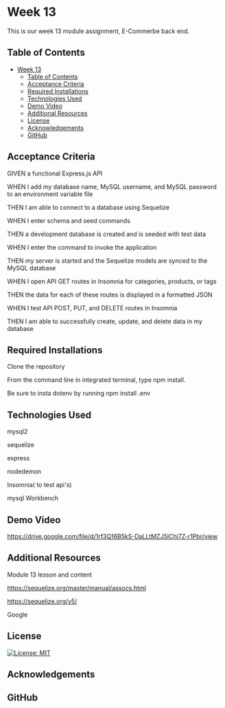 # Week 13 
This is our week 13 module assignment, E-Commerbe back end.


## Table of Contents
- [Week 13](#week-13)
  - [Table of Contents](#table-of-contents)
  - [Acceptance Criteria](#acceptance-criteria)
  - [Required Installations](#required-installations)
  - [Technologies Used](#technologies-used)
  - [Demo Video](#demo-video)
  - [Additional Resources](#additional-resources)
  - [License](#license)
  - [Acknowledgements](#acknowledgements)
  - [GitHub](#github)


## Acceptance Criteria
GIVEN a functional Express.js API

WHEN I add my database name, MySQL username, and MySQL password to an environment variable file

THEN I am able to connect to a database using Sequelize

WHEN I enter schema and seed commands

THEN a development database is created and is seeded with test data

WHEN I enter the command to invoke the application

THEN my server is started and the Sequelize models are synced to the MySQL database

WHEN I open API GET routes in Insomnia for categories, products, or tags

THEN the data for each of these routes is displayed in a formatted JSON

WHEN I test API POST, PUT, and DELETE routes in Insomnia

THEN I am able to successfully create, update, and delete data in my database

## Required Installations
Clone the repository

From the command line in integrated terminal, type npm install.

Be sure to insta dotenv by running npm install .env

## Technologies Used
mysql2

sequelize

express

nodedemon

Insomnia( to test api's)

mysql Workbench


## Demo Video

https://drive.google.com/file/d/1rf3Q16B5kS-DaLLtMZJ5IChi7Z-r1Pbr/view


## Additional Resources
Module 13 lesson and content

https://sequelize.org/master/manual/assocs.html

https://sequelize.org/v5/

Google


## License
[![License: MIT](https://img.shields.io/badge/License-MIT-yellow.svg)](https://opensource.org/licenses/MIT)


## Acknowledgements



## GitHub




